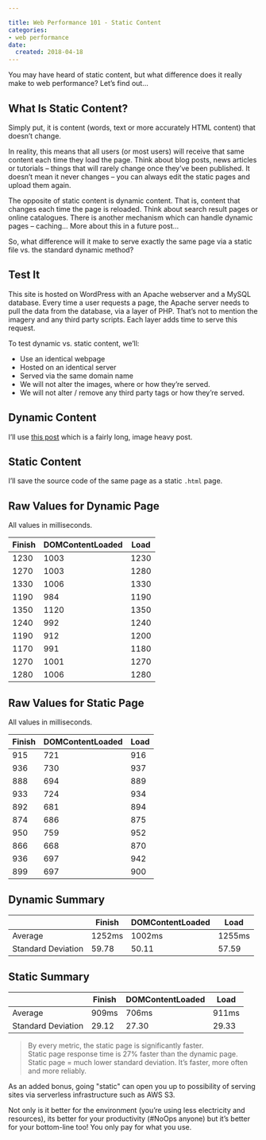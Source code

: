 ```yaml
---

title: Web Performance 101 - Static Content
categories:
- web performance
date:
  created: 2018-04-18
---
```


You may have heard of static content, but what difference does it really make to web performance? Let’s find out...

<!-- more -->

## What Is Static Content?

Simply put, it is content (words, text or more accurately HTML content) that doesn’t change.

In reality, this means that all users (or most users) will receive that same content each time they load the page. Think about blog posts, news articles or tutorials – things that will rarely change once they’ve been published. It doesn’t mean it never changes – you can always edit the static pages and upload them again.

The opposite of static content is dynamic content. That is, content that changes each time the page is reloaded. Think about search result pages or online catalogues. There is another mechanism which can handle dynamic pages – caching… More about this in a future post…

So, what difference will it make to serve exactly the same page via a static file vs. the standard dynamic method?

## Test It

This site is hosted on WordPress with an Apache webserver and a MySQL database. Every time a user requests a page, the Apache server needs to pull the data from the database, via a layer of PHP. That’s not to mention the imagery and any third party scripts. Each layer adds time to serve this request.

To test dynamic vs. static content, we’ll:

- Use an identical webpage
- Hosted on an identical server
- Served via the same domain name
- We will not alter the images, where or how they’re served.
- We will not alter / remove any third party tags or how they’re served.

## Dynamic Content

I’ll use [this post](monitor-digitalocean-lamp-stack-dynatrace.md) which is a fairly long, image heavy post.

## Static Content

I’ll save the source code of the same page as a static `.html` page.

## Raw Values for Dynamic Page

All values in milliseconds.

| Finish | DOMContentLoaded | Load |
|--|--|--|
| 1230 | 1003 | 1230 |
| 1270 | 1003 | 1280 |
| 1330 | 1006 | 1330 |
| 1190 | 984 | 1190 |
| 1350 | 1120 | 1350 |
| 1240 | 992 | 1240 |
| 1190 | 912 | 1200 |
| 1170 | 991 | 1180 |
| 1270 | 1001 | 1270 |
| 1280 | 1006 | 1280 |


## Raw Values for Static Page

All values in milliseconds.

| Finish | DOMContentLoaded | Load |
|--|--|--|
| 915 | 721 | 916 |
| 936 | 730 | 937 |
| 888 | 694 | 889 |
| 933 | 724 | 934 |
| 892 | 681 | 894 |
| 874 | 686 | 875 |
| 950 | 759 | 952 |
| 866 | 668 | 870 |
| 936 | 697 | 942 |
| 899 | 697 | 900 |

## Dynamic Summary

| | Finish | DOMContentLoaded | Load |
|-|-|-|-|
| Average | 1252ms | 1002ms | 1255ms |
| Standard Deviation | 59.78 | 50.11 | 57.59 |

## Static Summary

| | Finish | DOMContentLoaded | Load |
|-|-|-|-|
| Average | 909ms | 706ms | 911ms |
| Standard Deviation | 29.12 | 27.30 | 29.33 |

> By every metric, the static page is significantly faster. <br />Static page response time is 27% faster than the dynamic page.<br />Static page = much lower standard deviation. It’s faster, more often and more reliably.

As an added bonus, going "static" can open you up to possibility of serving sites via serverless infrastructure such as AWS S3.

Not only is it better for the environment (you’re using less electricity and resources), its better for your productivity (#NoOps anyone) but it’s better for your bottom-line too! You only pay for what you use.